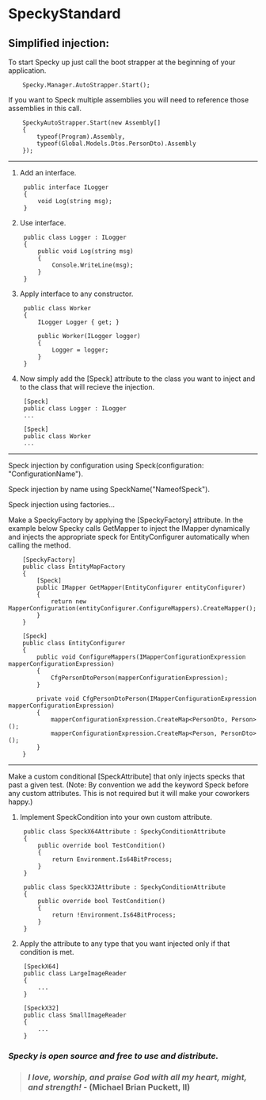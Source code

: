 ﻿# SpeckyStandard

## Simplified injection:

To start Specky up just call the boot strapper at the beginning of your application.

        Specky.Manager.AutoStrapper.Start();

If you want to Speck multiple assemblies you will need to reference those assemblies in this call.

        SpeckyAutoStrapper.Start(new Assembly[]
        {
            typeof(Program).Assembly,
            typeof(Global.Models.Dtos.PersonDto).Assembly
        });

--------------------------------------------------------------------------------------------------------------------------

1. Add an interface.

        public interface ILogger
        {
            void Log(string msg);
        }

2. Use interface.
        
        public class Logger : ILogger
        {
            public void Log(string msg)
            {
                Console.WriteLine(msg);
            }
        }

3. Apply interface to any constructor.

        public class Worker
        {
            ILogger Logger { get; }

            public Worker(ILogger logger)
            {
                Logger = logger;
            }
        }

4. Now simply add the [Speck] attribute to the class you want to inject and to the class that will recieve the injection.

        [Speck]
        public class Logger : ILogger
        ...

        [Speck]
        public class Worker
        ...

--------------------------------------------------------------------------------------------------------------------------

Speck injection by configuration using Speck(configuration: "ConfigurationName").

Speck injection by name using SpeckName("NameofSpeck").

Speck injection using factories...

Make a SpeckyFactory by applying the [SpeckyFactory] attribute.
In the example below Specky calls GetMapper to inject the IMapper dynamically and injects the appropriate speck for EntityConfigurer automatically when calling the method.

        [SpeckyFactory]
        public class EntityMapFactory
        {
            [Speck]
            public IMapper GetMapper(EntityConfigurer entityConfigurer)
            {
                return new MapperConfiguration(entityConfigurer.ConfigureMappers).CreateMapper();
            }
        }

        [Speck]
        public class EntityConfigurer
        {
            public void ConfigureMappers(IMapperConfigurationExpression mapperConfigurationExpression)
            {
                CfgPersonDtoPerson(mapperConfigurationExpression);
            }

            private void CfgPersonDtoPerson(IMapperConfigurationExpression mapperConfigurationExpression)
            {
                mapperConfigurationExpression.CreateMap<PersonDto, Person>();
                mapperConfigurationExpression.CreateMap<Person, PersonDto>();
            }
        }

--------------------------------------------------------------------------------------------------------------------------

Make a custom conditional [SpeckAttribute] that only injects specks that past a given test. (Note: By convention we add the keyword Speck before any custom attributes.  This is not required but it will make your coworkers happy.)

1. Implement SpeckCondition into your own custom attribute.

        public class SpeckX64Attribute : SpeckyConditionAttribute
        {
            public override bool TestCondition()
            {
                return Environment.Is64BitProcess;
            }
        }

        public class SpeckX32Attribute : SpeckyConditionAttribute
        {
            public override bool TestCondition()
            {
                return !Environment.Is64BitProcess;
            }
        }

2. Apply the attribute to any type that you want injected only if that condition is met.

        [SpeckX64]
        public class LargeImageReader
        {
            ...
        }

        [SpeckX32]
        public class SmallImageReader
        {
            ...
        }


### *Specky is open source and free to use and distribute.*

> ### *I love, worship, and praise God with all my heart, might, and strength!* - **(Michael Brian Puckett, II)**
